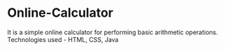 # Online-Calculator
It is a simple online calculator for performing basic arithmetic operations.
Technologies used - HTML, CSS, Java
